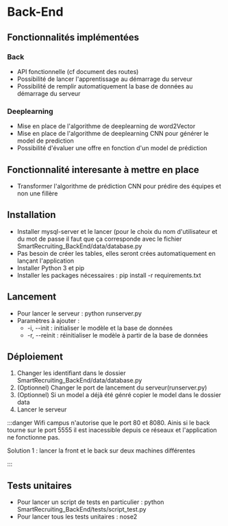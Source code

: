 # Back-End
## Fonctionnalités implémentées
### Back 

* API fonctionnelle (cf document des routes)
* Possibilité de lancer l'apprentissage au démarrage du serveur
* Possibilité de remplir automatiquement la base de données au démarrage du serveur

### Deeplearning
* Mise en place de l'algorithme de deeplearning de word2Vector
* Mise en place de l'algorithme de deeplearning CNN pour générer le model de prediction
* Possibilité d'évaluer une offre en fonction d'un model de prédiction 

## Fonctionnalité interesante à mettre en place

* Transformer l'algorithme de prédiction CNN pour prédire des équipes et non une fillère

## Installation

* Installer mysql-server et le lancer (pour le choix du nom d'utilisateur et du mot de passe il faut que ça corresponde avec le fichier SmartRecruiting_BackEnd/data/database.py
* Pas besoin de créer les tables, elles seront crées automatiquement en lançant l'application
* Installer Python 3 et pip
* Installer les packages nécessaires : pip install -r requirements.txt

## Lancement

* Pour lancer le serveur : python runserver.py
* Paramètres à ajouter :
  * -i, --init : initialiser le modèle et la base de données
  * -r, --reinit : réinitialiser le modèle à partir de la base de données

## Déploiement

1. Changer les identifiant dans le dossier SmartRecruiting_BackEnd/data/database.py
2. (Optionnel) Changer le port de lancement du serveur(runserver.py)
3. (Optionnel) Si un model a déjà été génré copier le model dans le dossier data
4. Lancer le serveur


:::danger
Wifi campus n'autorise que le port 80 et 8080. Ainis si le back tourne sur le port 5555 il est inacessible depuis ce réseaux et l'application ne fonctionne pas.

Solution 1 : lancer la front et le back sur deux machines différentes

:::

## Tests unitaires

* Pour lancer un script de tests en particulier : python SmartRecruiting_BackEnd/tests/script_test.py
* Pour lancer tous les tests unitaires : nose2
